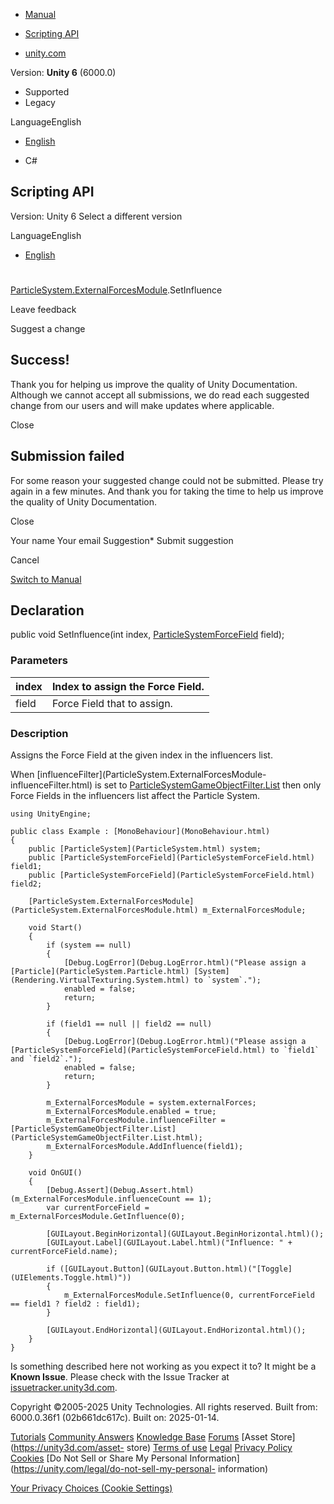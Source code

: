 [ ]()

  * [Manual](../Manual/index.html)
  * [Scripting API](../ScriptReference/index.html)

  * [unity.com](https://unity.com/)

Version: **Unity 6** (6000.0)

  * Supported
  * Legacy

LanguageEnglish

  * [English]()

  * C#

[ ](https://docs.unity3d.com)

## Scripting API

Version: Unity 6 Select a different version

LanguageEnglish

  * [English]()

#
[ParticleSystem.ExternalForcesModule](ParticleSystem.ExternalForcesModule.html).SetInfluence

Leave feedback

Suggest a change

## Success!

Thank you for helping us improve the quality of Unity Documentation. Although
we cannot accept all submissions, we do read each suggested change from our
users and will make updates where applicable.

Close

## Submission failed

For some reason your suggested change could not be submitted. Please <a>try
again</a> in a few minutes. And thank you for taking the time to help us
improve the quality of Unity Documentation.

Close

Your name Your email Suggestion* Submit suggestion

Cancel

[Switch to Manual](../Manual/class-ParticleSystem.html "Go to ParticleSystem
Component in the Manual")

## Declaration

public void SetInfluence(int index,
[ParticleSystemForceField](ParticleSystemForceField.html) field);

### Parameters

index | Index to assign the Force Field.  
---|---  
field | Force Field that to assign.  
  
### Description

Assigns the Force Field at the given index in the influencers list.

When [influenceFilter](ParticleSystem.ExternalForcesModule-
influenceFilter.html) is set to
[ParticleSystemGameObjectFilter.List](ParticleSystemGameObjectFilter.List.html)
then only Force Fields in the influencers list affect the Particle System.

    
    
    using UnityEngine;  
      
    public class Example : [MonoBehaviour](MonoBehaviour.html)
    {
        public [ParticleSystem](ParticleSystem.html) system;
        public [ParticleSystemForceField](ParticleSystemForceField.html) field1;
        public [ParticleSystemForceField](ParticleSystemForceField.html) field2;  
      
        [ParticleSystem.ExternalForcesModule](ParticleSystem.ExternalForcesModule.html) m_ExternalForcesModule;  
      
        void Start()
        {
            if (system == null)
            {
                [Debug.LogError](Debug.LogError.html)("Please assign a [Particle](ParticleSystem.Particle.html) [System](Rendering.VirtualTexturing.System.html) to `system`.");
                enabled = false;
                return;
            }  
      
            if (field1 == null || field2 == null)
            {
                [Debug.LogError](Debug.LogError.html)("Please assign a [ParticleSystemForceField](ParticleSystemForceField.html) to `field1` and `field2`.");
                enabled = false;
                return;
            }  
      
            m_ExternalForcesModule = system.externalForces;
            m_ExternalForcesModule.enabled = true;
            m_ExternalForcesModule.influenceFilter = [ParticleSystemGameObjectFilter.List](ParticleSystemGameObjectFilter.List.html);
            m_ExternalForcesModule.AddInfluence(field1);
        }  
      
        void OnGUI()
        {
            [Debug.Assert](Debug.Assert.html)(m_ExternalForcesModule.influenceCount == 1);
            var currentForceField = m_ExternalForcesModule.GetInfluence(0);  
      
            [GUILayout.BeginHorizontal](GUILayout.BeginHorizontal.html)();
            [GUILayout.Label](GUILayout.Label.html)("Influence: " + currentForceField.name);  
      
            if ([GUILayout.Button](GUILayout.Button.html)("[Toggle](UIElements.Toggle.html)"))
            {
                m_ExternalForcesModule.SetInfluence(0, currentForceField == field1 ? field2 : field1);
            }  
      
            [GUILayout.EndHorizontal](GUILayout.EndHorizontal.html)();
        }
    }
    

Is something described here not working as you expect it to? It might be a
**Known Issue**. Please check with the Issue Tracker at
[issuetracker.unity3d.com](https://issuetracker.unity3d.com).

Copyright ©2005-2025 Unity Technologies. All rights reserved. Built from:
6000.0.36f1 (02b661dc617c). Built on: 2025-01-14.

[Tutorials](https://unity3d.com/learn) [Community
Answers](https://answers.unity3d.com) [Knowledge
Base](https://support.unity3d.com/hc/en-us)
[Forums](https://forum.unity3d.com) [Asset Store](https://unity3d.com/asset-
store) [Terms of use](https://docs.unity3d.com/Manual/TermsOfUse.html)
[Legal](https://unity.com/legal) [Privacy
Policy](https://unity.com/legal/privacy-policy)
[Cookies](https://unity.com/legal/cookie-policy) [Do Not Sell or Share My
Personal Information](https://unity.com/legal/do-not-sell-my-personal-
information)

[Your Privacy Choices (Cookie Settings)](javascript:void\(0\);)

